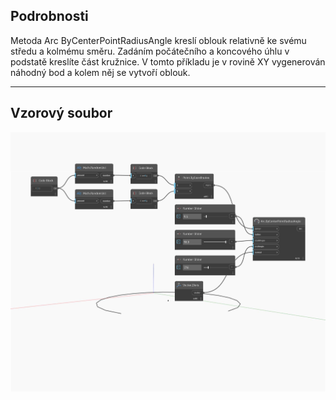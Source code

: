 ## Podrobnosti
Metoda Arc ByCenterPointRadiusAngle kreslí oblouk relativně ke svému středu a kolmému směru. Zadáním počátečního a koncového úhlu v podstatě kreslíte část kružnice. V tomto příkladu je v rovině XY vygenerován náhodný bod a kolem něj se vytvoří oblouk.
___
## Vzorový soubor

![ByCenterPointRadiusAngle](./Autodesk.DesignScript.Geometry.Arc.ByCenterPointRadiusAngle_img.jpg)

